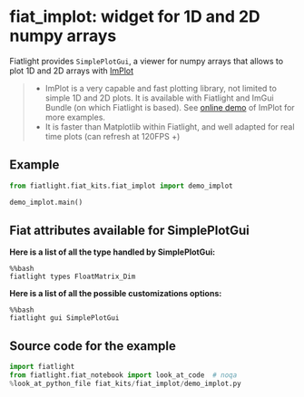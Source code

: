 fiat_implot: widget for 1D and 2D numpy arrays
=============================================

Fiatlight provides `SimplePlotGui`, a viewer for numpy arrays that allows to plot 1D and 2D arrays with [ImPlot](https://github.com/epezent/implot)

> * ImPlot is a very capable and fast plotting library, not limited to simple 1D and 2D plots. It is available with Fiatlight and ImGui Bundle (on which Fiatlight is based). See [online demo](https://traineq.org/implot_demo/src/implot_demo.html) of ImPlot for more examples.
> * It is faster than Matplotlib within Fiatlight, and well adapted for real time plots (can refresh at 120FPS +)

Example
-------

```python
from fiatlight.fiat_kits.fiat_implot import demo_implot

demo_implot.main()
```


Fiat attributes available for SimplePlotGui
---------------------------------------------

**Here is a list of all the type handled by SimplePlotGui:**

```
%%bash
fiatlight types FloatMatrix_Dim
```


**Here is a list of all the possible customizations options:**

```
%%bash
fiatlight gui SimplePlotGui
```


Source code for the example
---------------------------

```python
import fiatlight
from fiatlight.fiat_notebook import look_at_code  # noqa
%look_at_python_file fiat_kits/fiat_implot/demo_implot.py
```

